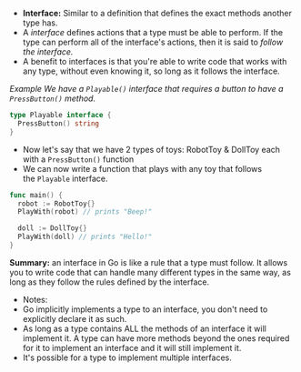 - **Interface:** Similar to a  definition that defines the exact methods another type has.
- A *interface* defines actions that a type must be able to perform. If the type can perform all of the interface's actions, then it is said to *follow the interface.*
- A benefit to interfaces is that you're able to write code that works with any type, without even knowing it, so long as it follows the interface. 

*Example*
*We have a `Playable()` interface that requires a button to have a `PressButton()` method.*
```go 
type Playable interface {
  PressButton() string
}
```

- Now let's say that we have 2 types of toys: RobotToy & DollToy each with a `PressButton()` function 
- We can now write a function that plays with any toy that follows the `Playable` interface. 
```go 
func main() {
  robot := RobotToy{}
  PlayWith(robot) // prints "Beep!"

  doll := DollToy{}
  PlayWith(doll) // prints "Hello!"
}
```

**Summary:** an interface in Go is like a rule that a type must follow. It allows you to write code that can handle many different types in the same way, as long as they follow the rules defined by the interface. 

- Notes: 
- Go implicitly implements a type to an interface, you don't need to explicitly declare it as such. 
- As long as a type contains ALL the methods of an interface it will implement it. A type can have more methods beyond the ones required for it to implement an interface and it will still implement it.
- It's possible for a type to implement multiple interfaces. 